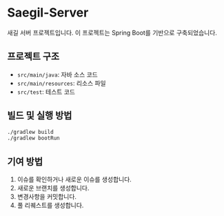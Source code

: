# Saegil-Server

새길 서버 프로젝트입니다. 이 프로젝트는 Spring Boot를 기반으로 구축되었습니다.

## 프로젝트 구조

- `src/main/java`: 자바 소스 코드
- `src/main/resources`: 리소스 파일
- `src/test`: 테스트 코드

## 빌드 및 실행 방법

```bash
./gradlew build
./gradlew bootRun
```

## 기여 방법

1. 이슈를 확인하거나 새로운 이슈를 생성합니다.
2. 새로운 브랜치를 생성합니다.
3. 변경사항을 커밋합니다.
4. 풀 리퀘스트를 생성합니다.
